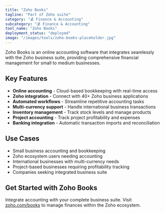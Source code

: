 ```yaml
---
title: "Zoho Books"
tagline: "Part of Zoho suite"
category: "💰 Finance & Accounting"
subcategory: "💰 Finance & Accounting"
tool_name: "Zoho Books"
deployment_status: "deployed"
image: "/images/tools/zoho-books-placeholder.jpg"
---
```

Zoho Books is an online accounting software that integrates seamlessly with the Zoho business suite, providing comprehensive financial management for small to medium businesses.

## Key Features

- **Online accounting** - Cloud-based bookkeeping with real-time access
- **Zoho integration** - Connect with 40+ Zoho business applications
- **Automated workflows** - Streamline repetitive accounting tasks
- **Multi-currency support** - Handle international business transactions
- **Inventory management** - Track stock levels and manage products
- **Project accounting** - Track project profitability and expenses
- **Banking integration** - Automatic transaction imports and reconciliation

## Use Cases

- Small business accounting and bookkeeping
- Zoho ecosystem users needing accounting
- International businesses with multi-currency needs
- Project-based businesses requiring profitability tracking
- Companies seeking integrated business suite

## Get Started with Zoho Books

Integrate accounting with your complete business suite. Visit [zoho.com/books](https://www.zoho.com/books) to manage finances within the Zoho ecosystem.